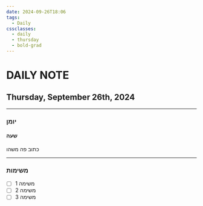 ```yaml
---
date: 2024-09-26T18:06
tags:
  - Daily
cssclasses:
  - daily
  - thursday
  - bold-grad
---
```

# DAILY NOTE
## Thursday, September 26th, 2024
***
### יומן
#### שעה
כתוב פה משהו
***
### משימות
- [ ] משימה 1
- [ ] משימה 2
- [ ] משימה 3